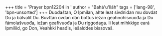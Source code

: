 +++
title = 'Prayer bpn12204 in '
author = "Bahá'u'lláh"
tags = ['lang-98', 'bpn-unsorted']
+++
Duođaštan, O Ipmilan, ahte leat sivdnidan mu dovdat Du ja bálvalit Du. Buvttán ovdan dán bottus iežan geahnohisvuođa ja Du fámolašvuođa, iežan geafivuođa ja Du riggodaga. Ii leat mihkkige eará Ipmiliid, go Don, Veahkki heađis, Iešalddes bissovaš.
